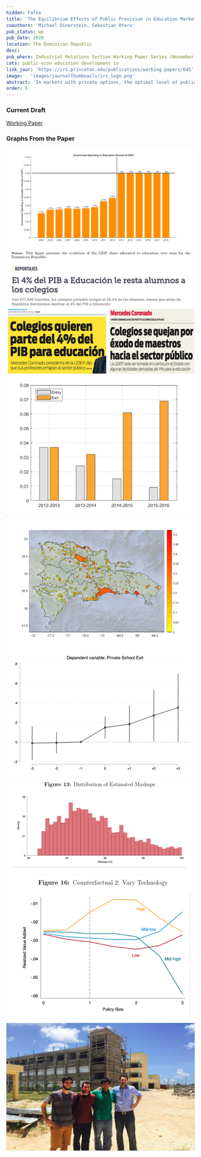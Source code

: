 ```yaml
---
hidden: False
title: 'The Equilibrium Effects of Public Provision in Education Markets: Evidence from a Public School Construction Policy'
coauthors: 'Michael Dinerstein, Sebastian Otero'
pub_status: wp
pub_date: 2020
location: The Dominican Republic
desc:
pub_where: Industrial Relations Section Working Paper Series (November 645)
cats: public-econ education development io
link_jour: 'https://irs.princeton.edu/publications/working-papers/645'
image:   'images/journalThumbnails/irs_logo.png'
abstract: 'In markets with private options, the optimal level of public provision may require balancing a tradeoff between reducing private options market power with the possibility of crowding out potentially high-quality products. These considerations are particularly relevant in many developing countries education systems where state capacity is increasing but low levels of past public provision mean many private schools already exist. We study the equilibrium effects of public provision in the context of a large expansion of public schools in the Dominican Republic. Over a five-year period, the government aimed to increase the number of public school classrooms by 78%. Using an event study framework, we estimate the effect of a new public school on neighborhood outcomes and competing private schools, where we instrument for how quickly the public school construction project finished with the characteristics of the contractor randomly assigned to build the project. We find that a new public school increased public sector enrollment significantly. As public enrollment increased, a large number of private schools closed while the surviving schools lowered prices and increased school quality. To study how the level of public provision affects the overall level of quality in the market, we specify and estimate an empirical model of demand (students choosing schools) and supply (schools choosing whether to enter, stay open and what price to charge). We use the model estimates to calculate the level of public provision that maximizes learning. Due to equilibrium competitive effects, we find that the optimal level is non-monotonic in the quality of the increased public schooling.'
order: 6
---
```


### Current Draft

[Working Paper](../work/documents/SchoolConstructionGE/DNO_Nov_2020_WP.pdf)

### Graphs From the Paper

<div class='full'>
 <div class='row'>
   <div class='large-12 columns'>
     <div class='mod modBoxedSlider'>
       <div class='slides'>
         <div class='slide'>
           <img alt="" src="documents/SchoolConstructionGE/figure_2.png" />
         </div>
         <div class='slide'>
           <img alt="" src="documents/SchoolConstructionGE/media2.png" />
         </div>
         <div class='slide'>
           <img alt="" src="documents/SchoolConstructionGE/Fig_EntryExit_2.png" />
         </div>
         <div class='slide'>
           <img alt="" src="documents/SchoolConstructionGE/Map2_PShareBasica2012.png" />
         </div>
         <div class='slide'>
           <img alt="" src="documents/SchoolConstructionGE/eventStudy.png" />
         </div>
         <div class='slide'>
           <img alt="" src="documents/SchoolConstructionGE/figure_13_MarkUps.png" />
         </div>
         <div class='slide'>
           <img alt="" src="documents/SchoolConstructionGE/figure_16_counterfactual.png" />
         </div>
         <div class='slide'>
           <img alt="" src="documents/SchoolConstructionGE/field.png" />
         </div>
       </div>
     </div>
   </div>
 </div>

